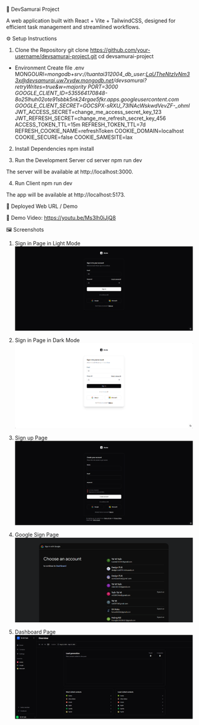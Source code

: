 🚀 DevSamurai Project

A web application built with React + Vite + TailwindCSS, designed for efficient task management and streamlined workflows.

⚙️ Setup Instructions

1. Clone the Repository
   git clone https://github.com/your-username/devsamurai-project.git
   cd devsamurai-project

- Environment
  Create file .env
  MONGO*URI=mongodb+srv://tuantai312004_db_user:LqUTheNtzIvNm33x@devsamurai.uw7xydw.mongodb.net/devsamurai?retryWrites=true&w=majority
  PORT=3000
  GOOGLE_CLIENT_ID=535564170848-8o25lhuh02ote91sbbk5nk24rgae5fkr.apps.googleusercontent.com
  GOOGLE_CLIENT_SECRET=GOCSPX-sRXU_73lNAcWskwdVevZF-\_ohml*
  JWT_ACCESS_SECRET=change_me_access_secret_key_123
  JWT_REFRESH_SECRET=change_me_refresh_secret_key_456
  ACCESS_TOKEN_TTL=15m
  REFRESH_TOKEN_TTL=7d
  REFRESH_COOKIE_NAME=refreshToken
  COOKIE_DOMAIN=localhost
  COOKIE_SECURE=false
  COOKIE_SAMESITE=lax

2. Install Dependencies
   npm install

3. Run the Development Server
   cd server
   npm run dev

The server will be available at http://localhost:3000.

4. Run Client
   npm run dev

The app will be available at http://localhost:5173.

🔗 Deployed Web URL / Demo

🎥 Demo Video: https://youtu.be/Ms3lh0iJjQ8

🖼️ Screenshots

1. Sign in Page in Light Mode
   ![alt text](image.png)

2. Sign in Page in Dark Mode
   ![alt text](image-1.png)

3. Sign up Page
   ![alt text](image-2.png)

4. Google Sign Page
   ![alt text](image-3.png)

5. Dashboard Page
   ![alt text](image-4.png)
